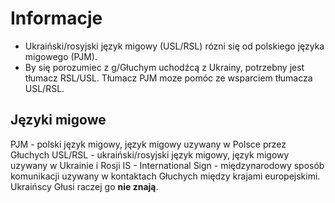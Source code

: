 # Informacje

- Ukraiński/rosyjski język migowy (USL/RSL) rózni się od polskiego języka migowego (PJM).
- By się porozumiec z g/Głuchym uchodźcą z Ukrainy, potrzebny jest tłumacz RSL/USL. Tłumacz PJM moze pomóc ze wsparciem tłumacza USL/RSL.

## Języki migowe

PJM - polski język migowy, język migowy uzywany w Polsce przez Głuchych
USL/RSL - ukraiński/rosyjski język migowy, język migowy uzywany w Ukrainie i Rosji
IS - International Sign - międzynarodowy sposób komunikacji uzywany w kontaktach Głuchych między krajami europejskimi. Ukraińscy Głusi raczej go **nie znają**.
